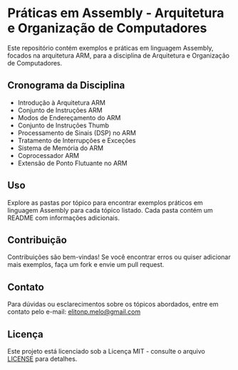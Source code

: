 # Práticas em Assembly - Arquitetura e Organização de Computadores

Este repositório contém exemplos e práticas em linguagem Assembly, focados na arquitetura ARM, para a disciplina de Arquitetura e Organização de Computadores.

## Cronograma da Disciplina

- Introdução à Arquitetura ARM
- Conjunto de Instruções ARM
- Modos de Endereçamento do ARM
- Conjunto de Instruções Thumb
- Processamento de Sinais (DSP) no ARM
- Tratamento de Interrupções e Exceções
- Sistema de Memória do ARM
- Coprocessador ARM
- Extensão de Ponto Flutuante no ARM

## Uso

Explore as pastas por tópico para encontrar exemplos práticos em linguagem Assembly para cada tópico listado. Cada pasta contém um README com informações adicionais.

## Contribuição

Contribuições são bem-vindas! Se você encontrar erros ou quiser adicionar mais exemplos, faça um fork e envie um pull request.

## Contato

Para dúvidas ou esclarecimentos sobre os tópicos abordados, entre em contato pelo e-mail: elitonp.melo@gmail.com

## Licença

Este projeto está licenciado sob a Licença MIT - consulte o arquivo [LICENSE](LICENSE) para detalhes.
